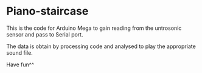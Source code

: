 # Piano-staircase

This is the code for Arduino Mega to gain reading from the untrosonic sensor and pass to Serial port.

The data is obtain by processing code and analysed to play the appropriate sound file.

Have fun^^
